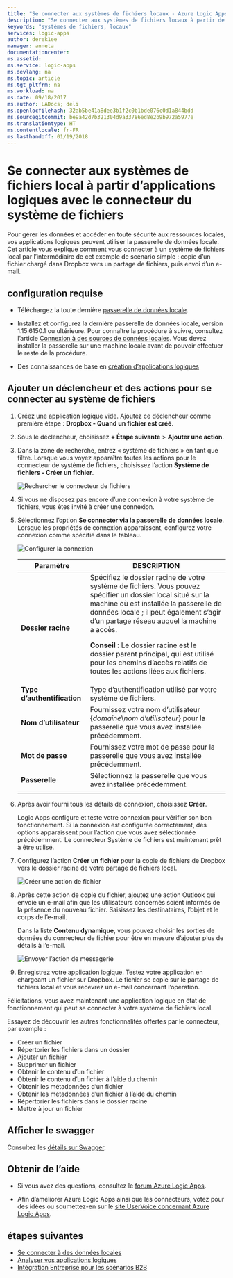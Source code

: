 ```yaml
---
title: "Se connecter aux systèmes de fichiers locaux - Azure Logic Apps | Microsoft Docs"
description: "Se connecter aux systèmes de fichiers locaux à partir de workflows d’application logique par le biais de la passerelle de données locale et du connecteur de système de fichiers"
keywords: "systèmes de fichiers, locaux"
services: logic-apps
author: derek1ee
manager: anneta
documentationcenter: 
ms.assetid: 
ms.service: logic-apps
ms.devlang: na
ms.topic: article
ms.tgt_pltfrm: na
ms.workload: na
ms.date: 09/18/2017
ms.author: LADocs; deli
ms.openlocfilehash: 32ab5be41a8dee3b1f2c0b1bde076c0d1a844bdd
ms.sourcegitcommit: be9a42d7b321304d9a33786ed8e2b9b972a5977e
ms.translationtype: HT
ms.contentlocale: fr-FR
ms.lasthandoff: 01/19/2018
---
```

# <a name="connect-to-on-premises-file-systems-from-logic-apps-with-the-file-system-connector"></a>Se connecter aux systèmes de fichiers local à partir d’applications logiques avec le connecteur du système de fichiers

Pour gérer les données et accéder en toute sécurité aux ressources locales, vos applications logiques peuvent utiliser la passerelle de données locale. Cet article vous explique comment vous connecter à un système de fichiers local par l’intermédiaire de cet exemple de scénario simple : copie d’un fichier chargé dans Dropbox vers un partage de fichiers, puis envoi d’un e-mail.

## <a name="prerequisites"></a>configuration requise

* Téléchargez la toute dernière [passerelle de données locale](https://www.microsoft.com/download/details.aspx?id=53127).

* Installez et configurez la dernière passerelle de données locale, version 1.15.6150.1 ou ultérieure. Pour connaître la procédure à suivre, consultez l’article [Connexion à des sources de données locales](http://aka.ms/logicapps-gateway). Vous devez installer la passerelle sur une machine locale avant de pouvoir effectuer le reste de la procédure.

* Des connaissances de base en [création d’applications logiques](../logic-apps/quickstart-create-first-logic-app-workflow.md)

## <a name="add-trigger-and-actions-for-connecting-to-your-file-system"></a>Ajouter un déclencheur et des actions pour se connecter au système de fichiers

1. Créez une application logique vide. Ajoutez ce déclencheur comme première étape : **Dropbox - Quand un fichier est créé**. 

2. Sous le déclencheur, choisissez **+ Étape suivante** > **Ajouter une action**. 

3. Dans la zone de recherche, entrez « système de fichiers » en tant que filtre. Lorsque vous voyez apparaître toutes les actions pour le connecteur de système de fichiers, choisissez l’action **Système de fichiers - Créer un fichier**. 

   ![Rechercher le connecteur de fichiers](media/logic-apps-using-file-connector/search-file-connector.png)

4. Si vous ne disposez pas encore d’une connexion à votre système de fichiers, vous êtes invité à créer une connexion. 

5. Sélectionnez l’option **Se connecter via la passerelle de données locale**. Lorsque les propriétés de connexion apparaissent, configurez votre connexion comme spécifié dans le tableau.

   ![Configurer la connexion](media/logic-apps-using-file-connector/create-file.png)

   | Paramètre | DESCRIPTION |
   | ------- | ----------- |
   | **Dossier racine** | Spécifiez le dossier racine de votre système de fichiers. Vous pouvez spécifier un dossier local situé sur la machine où est installée la passerelle de données locale ; il peut également s’agir d’un partage réseau auquel la machine a accès. <p>**Conseil :** Le dossier racine est le dossier parent principal, qui est utilisé pour les chemins d’accès relatifs de toutes les actions liées aux fichiers. | 
   | **Type d’authentification** | Type d’authentification utilisé par votre système de fichiers. | 
   | **Nom d’utilisateur** | Fournissez votre nom d’utilisateur {*domaine*\\*nom d’utilisateur*} pour la passerelle que vous avez installée précédemment. | 
   | **Mot de passe** | Fournissez votre mot de passe pour la passerelle que vous avez installée précédemment. | 
   | **Passerelle** | Sélectionnez la passerelle que vous avez installée précédemment. | 
   ||| 

6. Après avoir fourni tous les détails de connexion, choisissez **Créer**. 

   Logic Apps configure et teste votre connexion pour vérifier son bon fonctionnement. 
   Si la connexion est configurée correctement, des options apparaissent pour l’action que vous avez sélectionnée précédemment. 
   Le connecteur Système de fichiers est maintenant prêt à être utilisé.

7. Configurez l’action **Créer un fichier** pour la copie de fichiers de Dropbox vers le dossier racine de votre partage de fichiers local.

   ![Créer une action de fichier](media/logic-apps-using-file-connector/create-file-filled.png)

8. Après cette action de copie du fichier, ajoutez une action Outlook qui envoie un e-mail afin que les utilisateurs concernés soient informés de la présence du nouveau fichier. Saisissez les destinataires, l’objet et le corps de l’e-mail. 

   Dans la liste **Contenu dynamique**, vous pouvez choisir les sorties de données du connecteur de fichier pour être en mesure d’ajouter plus de détails à l’e-mail.

   ![Envoyer l’action de messagerie](media/logic-apps-using-file-connector/send-email.png)

9. Enregistrez votre application logique. Testez votre application en chargeant un fichier sur Dropbox. Le fichier se copie sur le partage de fichiers local et vous recevrez un e-mail concernant l’opération.

Félicitations, vous avez maintenant une application logique en état de fonctionnement qui peut se connecter à votre système de fichiers local. 

Essayez de découvrir les autres fonctionnalités offertes par le connecteur, par exemple :

- Créer un fichier
- Répertorier les fichiers dans un dossier
- Ajouter un fichier
- Supprimer un fichier
- Obtenir le contenu d’un fichier
- Obtenir le contenu d’un fichier à l’aide du chemin
- Obtenir les métadonnées d’un fichier
- Obtenir les métadonnées d’un fichier à l’aide du chemin
- Répertorier les fichiers dans le dossier racine
- Mettre à jour un fichier

## <a name="view-the-swagger"></a>Afficher le swagger

Consultez les [détails sur Swagger](/connectors/fileconnector/). 

## <a name="get-support"></a>Obtenir de l’aide

* Si vous avez des questions, consultez le [forum Azure Logic Apps](https://social.msdn.microsoft.com/Forums/en-US/home?forum=azurelogicapps).

* Afin d’améliorer Azure Logic Apps ainsi que les connecteurs, votez pour des idées ou soumettez-en sur le [site UserVoice concernant Azure Logic Apps](http://aka.ms/logicapps-wish).

## <a name="next-steps"></a>étapes suivantes

* [Se connecter à des données locales](../logic-apps/logic-apps-gateway-connection.md) 
* [Analyser vos applications logiques](../logic-apps/logic-apps-monitor-your-logic-apps.md)
* [Intégration Entreprise pour les scénarios B2B](../logic-apps/logic-apps-enterprise-integration-overview.md)

